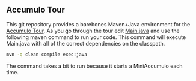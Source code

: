 Accumulo Tour
---------

This git repository provides a barebones Maven+Java environment for the [Accumulo Tour][tour].  As you
go through the tour edit [Main.java] and use the following maven command to run your code.  This command 
will execute Main.java with all of the correct dependencies on the classpath.

```bash
mvn -q clean compile exec:java
```

The command takes a bit to run because it starts a MiniAccumulo each time.

[tour]: https://fluo.apache.org/tour
[Main.java]: src/main/java/tour/Main.java

